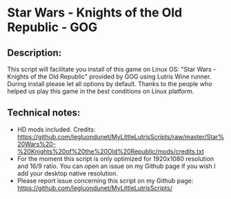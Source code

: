 # Star Wars - Knights of the Old Republic - GOG

## Description:
This script will facilitate you install of this game on Linux OS:
"Star Wars - Knights of the Old Republic" provided by GOG using Lutris Wine runner.
During install please let all options by default.
Thanks to the people who helped us play this game in the best conditions on Linux platform.

## Technical notes:
- HD mods included. Credits:
https://github.com/legluondunet/MyLittleLutrisScripts/raw/master/Star%20Wars%20-%20Knights%20of%20the%20Old%20Republic/mods/credits.txt
- For the moment this script is only optimized for 1920x1080 resolution and 16/9 ratio. You can open an issue on my Github page if you wish I add your desktop native resolution.
- Please report issue concerning this script on my Github page:
https://github.com/legluondunet/MyLittleLutrisScripts/


